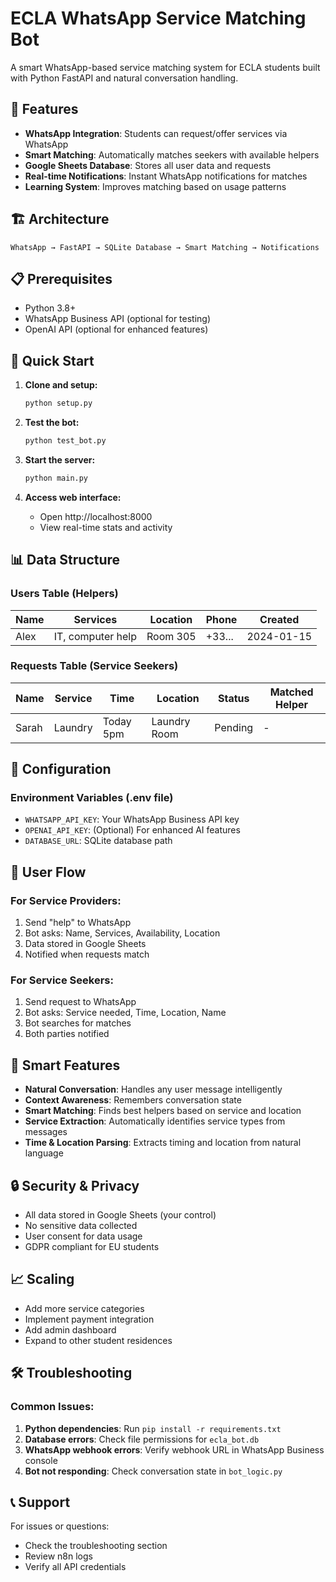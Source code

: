 # ECLA WhatsApp Service Matching Bot

A smart WhatsApp-based service matching system for ECLA students built with Python FastAPI and natural conversation handling.

## 🎯 Features

- **WhatsApp Integration**: Students can request/offer services via WhatsApp
- **Smart Matching**: Automatically matches seekers with available helpers
- **Google Sheets Database**: Stores all user data and requests
- **Real-time Notifications**: Instant WhatsApp notifications for matches
- **Learning System**: Improves matching based on usage patterns

## 🏗️ Architecture

```
WhatsApp → FastAPI → SQLite Database → Smart Matching → Notifications
```

## 📋 Prerequisites

- Python 3.8+
- WhatsApp Business API (optional for testing)
- OpenAI API (optional for enhanced features)

## 🚀 Quick Start

1. **Clone and setup:**
   ```bash
   python setup.py
   ```

2. **Test the bot:**
   ```bash
   python test_bot.py
   ```

3. **Start the server:**
   ```bash
   python main.py
   ```

4. **Access web interface:**
   - Open http://localhost:8000
   - View real-time stats and activity

## 📊 Data Structure

### Users Table (Helpers)
| Name | Services | Location | Phone | Created |
|------|----------|----------|-------|---------|
| Alex | IT, computer help | Room 305 | +33... | 2024-01-15 |

### Requests Table (Service Seekers)
| Name | Service | Time | Location | Status | Matched Helper |
|------|---------|------|----------|--------|----------------|
| Sarah | Laundry | Today 5pm | Laundry Room | Pending | - |

## 🔧 Configuration

### Environment Variables (.env file)
- `WHATSAPP_API_KEY`: Your WhatsApp Business API key
- `OPENAI_API_KEY`: (Optional) For enhanced AI features
- `DATABASE_URL`: SQLite database path

## 📱 User Flow

### For Service Providers:
1. Send "help" to WhatsApp
2. Bot asks: Name, Services, Availability, Location
3. Data stored in Google Sheets
4. Notified when requests match

### For Service Seekers:
1. Send request to WhatsApp
2. Bot asks: Service needed, Time, Location, Name
3. Bot searches for matches
4. Both parties notified

## 🧠 Smart Features

- **Natural Conversation**: Handles any user message intelligently
- **Context Awareness**: Remembers conversation state
- **Smart Matching**: Finds best helpers based on service and location
- **Service Extraction**: Automatically identifies service types from messages
- **Time & Location Parsing**: Extracts timing and location from natural language

## 🔒 Security & Privacy

- All data stored in Google Sheets (your control)
- No sensitive data collected
- User consent for data usage
- GDPR compliant for EU students

## 📈 Scaling

- Add more service categories
- Implement payment integration
- Add admin dashboard
- Expand to other student residences

## 🛠️ Troubleshooting

### Common Issues:
1. **Python dependencies**: Run `pip install -r requirements.txt`
2. **Database errors**: Check file permissions for `ecla_bot.db`
3. **WhatsApp webhook errors**: Verify webhook URL in WhatsApp Business console
4. **Bot not responding**: Check conversation state in `bot_logic.py`

## 📞 Support

For issues or questions:
- Check the troubleshooting section
- Review n8n logs
- Verify all API credentials 